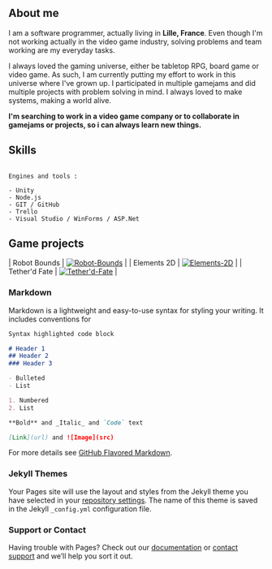 ## About me

I am a software programmer, actually living in **Lille, France**. Even though I'm not working actually in the video game industry, solving problems and team working are my everyday tasks.

I always loved the gaming universe, either be tabletop RPG, board game or video game. As such, I am currently putting my effort to work in this universe where I've grown up.
I participated in multiple gamejams and did multiple projects with problem solving in mind. I always loved to make systems, making a world alive.

**I'm searching to work in a video game company or to collaborate in gamejams or projects, so i can always learn new things.**

## Skills

```

Engines and tools :

- Unity
- Node.js
- GIT / GitHub
- Trello
- Visual Studio / WinForms / ASP.Net

```

## Game projects

| Robot Bounds | [![Robot-Bounds](https://deizama.eu/sites/default/files/styles/large/public/2021-03/Robot-Bounds.PNG?itok=6mnBeHdA)](https://deizama.github.io/Robot-Bounds) |
| Elements 2D | [![Elements-2D](http://image.noelshack.com/fichiers/2021/36/7/1631457867-elements-2d.png)](https://deizama.github.io/Elements-2D) |
| Tether'd Fate | [![Tether'd-Fate](http://image.noelshack.com/fichiers/2021/36/7/1631457861-tether-d-fate.png)](https://deizama.github.io/Tetherd-Fate) |

### Markdown

Markdown is a lightweight and easy-to-use syntax for styling your writing. It includes conventions for

```markdown
Syntax highlighted code block

# Header 1
## Header 2
### Header 3

- Bulleted
- List

1. Numbered
2. List

**Bold** and _Italic_ and `Code` text

[Link](url) and ![Image](src)
```

For more details see [GitHub Flavored Markdown](https://guides.github.com/features/mastering-markdown/).

### Jekyll Themes

Your Pages site will use the layout and styles from the Jekyll theme you have selected in your [repository settings](https://github.com/Deizama/Deizama.github.io/settings/pages). The name of this theme is saved in the Jekyll `_config.yml` configuration file.

### Support or Contact

Having trouble with Pages? Check out our [documentation](https://docs.github.com/categories/github-pages-basics/) or [contact support](https://support.github.com/contact) and we’ll help you sort it out.

